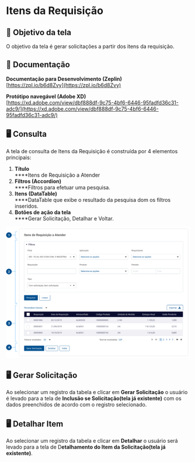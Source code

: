 # Itens da Requisição

## 🎯 Objetivo da tela

O objetivo da tela é gerar solicitações a partir dos itens da requisição.

## 📝 Documentação

**Documentação para Desenvolvimento (Zeplin)**\
[https://zpl.io/b6d8Zvy](https://zpl.io/b6d8Zvy)

**Protótipo navegável (Adobe XD)**\
[https://xd.adobe.com/view/dbf888df-9c75-4bf6-6446-95fadfd36c31-adc9/](https://xd.adobe.com/view/dbf888df-9c75-4bf6-6446-95fadfd36c31-adc9/)

## 🖥️ Consulta

A tela de consulta de Itens da Requisição é construída por 4 elementos principais:

1. **Título**\
   ****Itens de Requisição a Atender
2. **Filtros (Accordion)**\
   ****Filtros para efetuar uma pesquisa.
3. **Itens (DataTable)**\
   ****DataTable que exibe o resultado da pesquisa dom os filtros inseridos.
4. **Botões de ação da tela**\
   ****Gerar Solicitação, Detalhar e Voltar.

![](<../../.gitbook/assets/image (929).png>)

## 🖥️ Gerar Solicitação

Ao selecionar um registro da tabela e clicar em **Gerar Solicitação** o usuário é levado para a tela de **Inclusão se Solicitação(tela já existente)** com os dados preenchidos de acordo com o registro selecionado.

## 🖥️ Detalhar Item

Ao selecionar um registro da tabela e clicar em **Detalhar** o usuário será levado para a tela de D**etalhamento do Item da Solicitação(tela já existente)**.
